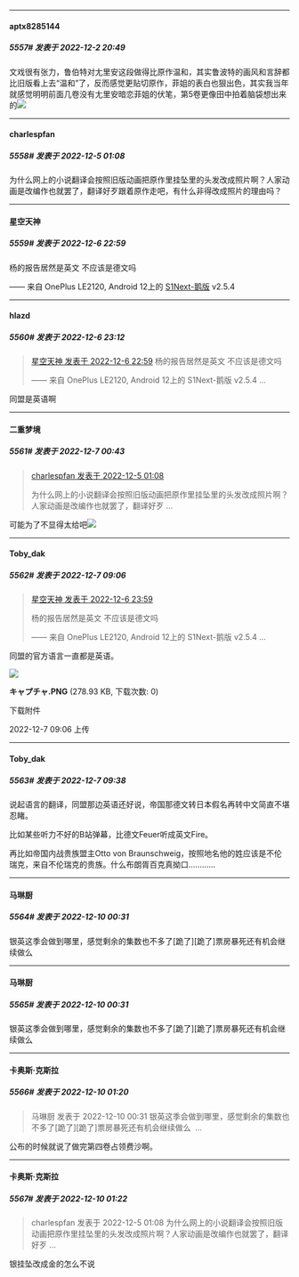 

*****

####  aptx8285144  
##### 5557#       发表于 2022-12-2 20:49

文戏很有张力，鲁伯特对尢里安这段做得比原作温和，其实鲁波特的画风和言辞都比旧版看上去“温和”了，反而感觉更贴切原作，菲姐的表白也狠出色，其实我当年就感觉明明前面几卷没有尢里安暗恋菲姐的伏笔，第5卷更像田中拍着脑袋想出来的<img src="https://static.saraba1st.com/image/smiley/face2017/068.png" referrerpolicy="no-referrer">



*****

####  charlespfan  
##### 5558#       发表于 2022-12-5 01:08

为什么网上的小说翻译会按照旧版动画把原作里挂坠里的头发改成照片啊？人家动画是改编作也就罢了，翻译好歹跟着原作走吧，有什么非得改成照片的理由吗？



*****

####  星空天神  
##### 5559#       发表于 2022-12-6 22:59

杨的报告居然是英文 不应该是德文吗

—— 来自 OnePlus LE2120, Android 12上的 [S1Next-鹅版](https://github.com/ykrank/S1-Next/releases) v2.5.4



*****

####  hlazd  
##### 5560#       发表于 2022-12-6 23:12

<blockquote><a href="httphttps://bbs.saraba1st.com/2b/forum.php?mod=redirect&amp;goto=findpost&amp;pid=58805464&amp;ptid=1502023" target="_blank">星空天神 发表于 2022-12-6 22:59</a>
杨的报告居然是英文 不应该是德文吗

—— 来自 OnePlus LE2120, Android 12上的 S1Next-鹅版 v2.5.4 ...</blockquote>
同盟是英语啊



*****

####  二重梦境  
##### 5561#       发表于 2022-12-7 00:43

<blockquote><a href="httphttps://bbs.saraba1st.com/2b/forum.php?mod=redirect&amp;goto=findpost&amp;pid=58772337&amp;ptid=1502023" target="_blank">charlespfan 发表于 2022-12-5 01:08</a>

为什么网上的小说翻译会按照旧版动画把原作里挂坠里的头发改成照片啊？人家动画是改编作也就罢了，翻译好歹 ...</blockquote>
可能为了不显得太给吧<img src="https://static.saraba1st.com/image/smiley/face2017/067.png" referrerpolicy="no-referrer">



*****

####  Toby_dak  
##### 5562#       发表于 2022-12-7 09:06

<blockquote><a href="httphttps://bbs.saraba1st.com/2b/forum.php?mod=redirect&amp;goto=findpost&amp;pid=58805464&amp;ptid=1502023" target="_blank">星空天神 发表于 2022-12-6 23:59</a>

杨的报告居然是英文 不应该是德文吗

—— 来自 OnePlus LE2120, Android 12上的 S1Next-鹅版 v2.5.4 ...</blockquote>
同盟的官方语言一直都是英语。

<img src="https://img.saraba1st.com/forum/202212/07/100633c9k85926z76a5836.png" referrerpolicy="no-referrer">

<strong>キャプチャ.PNG</strong> (278.93 KB, 下载次数: 0)

下载附件

2022-12-7 09:06 上传



*****

####  Toby_dak  
##### 5563#       发表于 2022-12-7 09:38

说起语言的翻译，同盟那边英语还好说，帝国那德文转日本假名再转中文简直不堪忍睹。

比如某些听力不好的B站弹幕，比德文Feuer听成英文Fire。

再比如帝国内战贵族盟主Otto von Braunschweig，按照地名他的姓应该是不伦瑞克，来自不伦瑞克的贵族。什么布朗胥百克真拗口…………



*****

####  马琳厨  
##### 5564#       发表于 2022-12-10 00:31

银英这季会做到哪里，感觉剩余的集数也不多了[跪了][跪了]票房暴死还有机会继续做么 ​​​

*****

####  马琳厨  
##### 5565#       发表于 2022-12-10 00:31

银英这季会做到哪里，感觉剩余的集数也不多了[跪了][跪了]票房暴死还有机会继续做么 ​​​



*****

####  卡奥斯·克斯拉  
##### 5566#       发表于 2022-12-10 01:20

<blockquote>马琳厨 发表于 2022-12-10 00:31
银英这季会做到哪里，感觉剩余的集数也不多了[跪了][跪了]票房暴死还有机会继续做么 ​​​ ...</blockquote>
公布的时候就说了做完第四卷占领费沙啊。



*****

####  卡奥斯·克斯拉  
##### 5567#       发表于 2022-12-10 01:22

<blockquote>charlespfan 发表于 2022-12-5 01:08
为什么网上的小说翻译会按照旧版动画把原作里挂坠里的头发改成照片啊？人家动画是改编作也就罢了，翻译好歹 ...</blockquote>
银挂坠改成金的怎么不说

